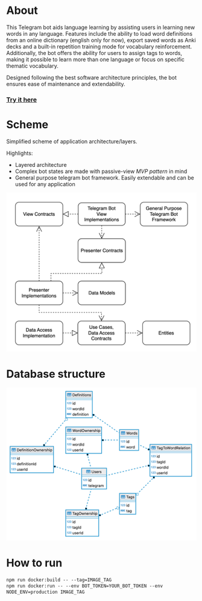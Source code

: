 
# About
This Telegram bot aids language learning by assisting users in learning new words in any language. Features include the ability to load word definitions from an online dictionary (english only for now), export saved words as Anki decks and a built-in repetition training mode for vocabulary reinforcement. Additionally, the bot offers the ability for users to assign tags to words, making it possible to learn more than one language or focus on specific thematic vocabulary.

Designed following the best software architecture principles, the bot ensures ease of maintenance and extendability. 

### [Try it here](https://t.me/improve_vocabulary_9000_bot)

# Scheme
Simplified scheme of application architecture/layers. 

Highlights:
* Layered architecture
* Complex bot states are made with passive-view _MVP pattern_ in mind
* General purpose telegram bot framework. Easily extendable and can be used for any application

![Architecture](./images/scheme.png)


# Database structure
![Database structure](./images/db.png)

# How to run

```shell
npm run docker:build -- --tag=IMAGE_TAG
npm run docker:run -- --env BOT_TOKEN=YOUR_BOT_TOKEN --env NODE_ENV=production IMAGE_TAG
```
